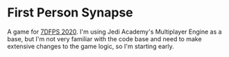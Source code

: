 # First Person Synapse

A game for [7DFPS 2020](http://7dayfps.com/). I'm using Jedi Academy's Multiplayer Engine as a base, but I'm not very familiar with the code base and need to make extensive changes to the game logic, so I'm starting early.
